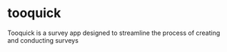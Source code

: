 # tooquick
Tooquick is a survey app designed to streamline the process of creating and conducting surveys
